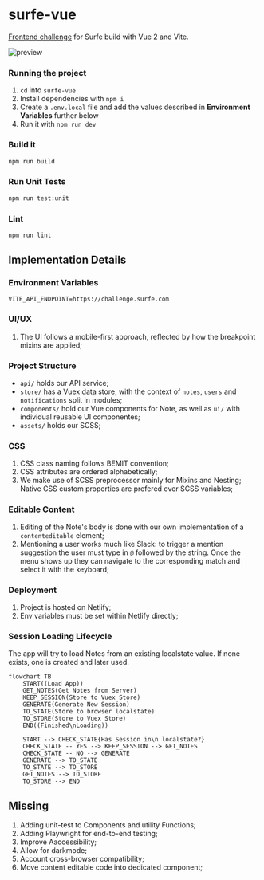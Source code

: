 # surfe-vue

[Frontend challenge](https://web.archive.org/web/20231023224845/https://work.surfe.com/front-end-engineer-typescript-react/front-end-coding-challenge) for Surfe build with Vue 2 and Vite.

![preview](https://github.com/mstrlaw/surfe-vue/assets/9217505/7116b854-ed60-4eda-8e3f-2131c8368c10)

### Running the project
1. `cd` into `surfe-vue`
2. Install dependencies with `npm i`
3. Create a `.env.local` file and add the values described in **Environment Variables** further below
4. Run it with `npm run dev`

### Build it

```sh
npm run build
```

### Run Unit Tests

```sh
npm run test:unit
```

### Lint

```sh
npm run lint
```

## Implementation Details

### Environment Variables
`VITE_API_ENDPOINT=https://challenge.surfe.com`

### UI/UX 

1. The UI follows a mobile-first approach, reflected by how the breakpoint mixins are applied;

### Project Structure

- `api/` holds our API service;
- `store/` has a Vuex data store, with the context of `notes`, `users` and `notifications` split in modules;
- `components/` hold our Vue components for Note, as well as `ui/` with individual reusable UI componentes;
- `assets/` holds our SCSS;

### CSS

1. CSS class naming follows BEMIT convention;
2. CSS attributes are ordered alphabetically;
3. We make use of SCSS preprocessor mainly for Mixins and Nesting; Native CSS custom properties are prefered over SCSS variables;

### Editable Content

1. Editing of the Note's body is done with our own implementation of a `contenteditable` element;
2. Mentioning a user works much like Slack: to trigger a mention suggestion the user must type in `@` followed by the string. Once the menu shows up they can navigate to the corresponding match and select it with the keyboard;

### Deployment

1. Project is hosted on Netlify;
2. Env variables must be set within Netlify directly;

### Session Loading Lifecycle

The app will try to load Notes from an existing localstate value. If none exists, one is created and later used.

```mermaid
flowchart TB
    START((Load App))
    GET_NOTES(Get Notes from Server)
    KEEP_SESSION(Store to Vuex Store)
    GENERATE(Generate New Session)
    TO_STATE(Store to browser localstate)
    TO_STORE(Store to Vuex Store)
    END((Finished\nLoading))

    START --> CHECK_STATE{Has Session in\n localstate?}
    CHECK_STATE -- YES --> KEEP_SESSION --> GET_NOTES
    CHECK_STATE -- NO --> GENERATE
    GENERATE --> TO_STATE
    TO_STATE --> TO_STORE
    GET_NOTES --> TO_STORE
    TO_STORE --> END
```


## Missing

1. Adding unit-test to Components and utility Functions;
2. Adding Playwright for end-to-end testing;
3. Improve Aaccessibility;
4. Allow for darkmode;
5. Account cross-browser compatibility;
6. Move content editable code into dedicated component;
